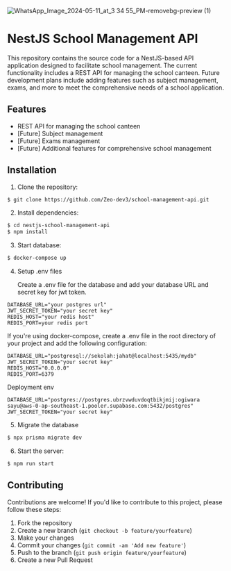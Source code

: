 ![WhatsApp_Image_2024-05-11_at_3 34 55_PM-removebg-preview (1)](https://github.com/Zeo-dev3/school-management-api/assets/152672843/3a4a9801-614b-4365-b90d-42d8c957a89c)

# NestJS School Management API

This repository contains the source code for a NestJS-based API application designed to facilitate school management. The current functionality includes a REST API for managing the school canteen. Future development plans include adding features such as subject management, exams, and more to meet the comprehensive needs of a school application.

## Features

- REST API for managing the school canteen
- [Future] Subject management
- [Future] Exams management
- [Future] Additional features for comprehensive school management

## Installation

1. Clone the repository:

```bash
$ git clone https://github.com/Zeo-dev3/school-management-api.git
```

2. Install dependencies:

```bash
$ cd nestjs-school-management-api
$ npm install
```

3. Start database:

```bash
$ docker-compose up
```

4. Setup .env files

   Create a .env file for the database and add your database URL and secret key for jwt token.

```
DATABASE_URL="your postgres url"
JWT_SECRET_TOKEN="your secret key"
REDIS_HOST="your redis host"
REDIS_PORT=your redis port
```

If you're using docker-compose, create a .env file in the root directory of your project and add the following configuration:

```
DATABASE_URL="postgresql://sekolah:jahat@localhost:5435/mydb"
JWT_SECRET_TOKEN="your secret key"
REDIS_HOST="0.0.0.0"
REDIS_PORT=6379
```

Deployment env

```
DATABASE_URL="postgres://postgres.ubrzvwduvdoqtbikjmij:ogiwara sayu@aws-0-ap-southeast-1.pooler.supabase.com:5432/postgres"
JWT_SECRET_TOKEN="your secret key"
```

5. Migrate the database

```bash
$ npx prisma migrate dev
```

6. Start the server:

```bash
$ npm run start
```

## Contributing

Contributions are welcome! If you'd like to contribute to this project, please follow these steps:

1. Fork the repository
2. Create a new branch (`git checkout -b feature/yourfeature`)
3. Make your changes
4. Commit your changes (`git commit -am 'Add new feature'`)
5. Push to the branch (`git push origin feature/yourfeature`)
6. Create a new Pull Request
